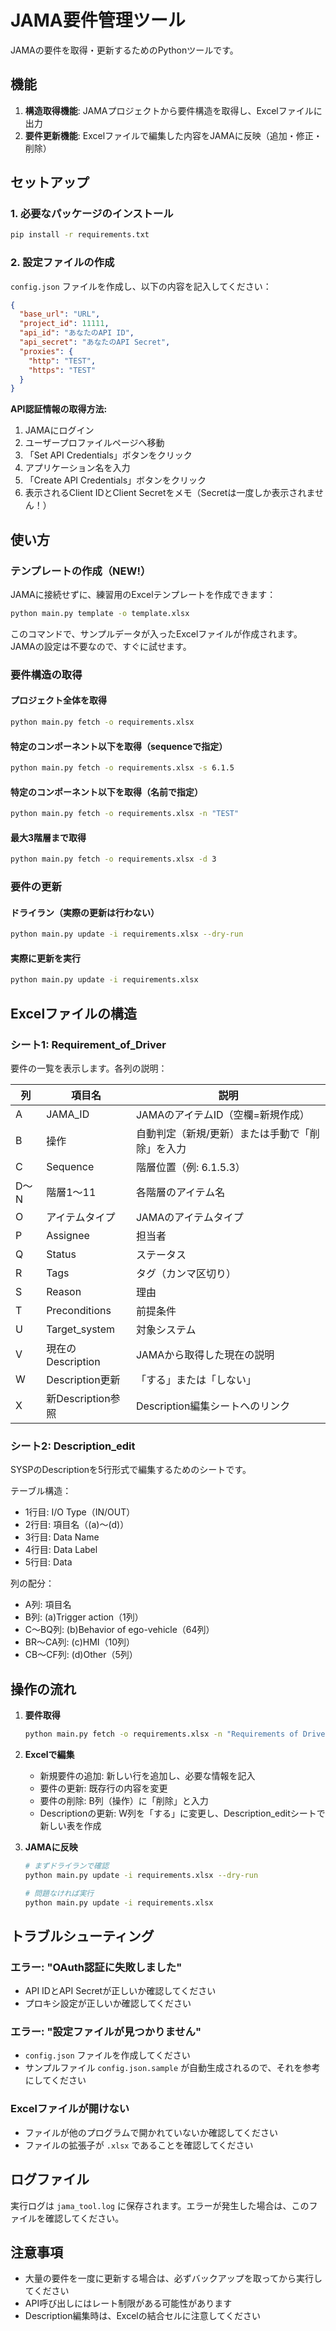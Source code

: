 # JAMA要件管理ツール

JAMAの要件を取得・更新するためのPythonツールです。

## 機能

1. **構造取得機能**: JAMAプロジェクトから要件構造を取得し、Excelファイルに出力
2. **要件更新機能**: Excelファイルで編集した内容をJAMAに反映（追加・修正・削除）

## セットアップ

### 1. 必要なパッケージのインストール

```bash
pip install -r requirements.txt
```

### 2. 設定ファイルの作成

`config.json` ファイルを作成し、以下の内容を記入してください：

```json
{
  "base_url": "URL",
  "project_id": 11111,
  "api_id": "あなたのAPI ID",
  "api_secret": "あなたのAPI Secret",
  "proxies": {
    "http": "TEST",
    "https": "TEST"
  }
}
```

**API認証情報の取得方法:**
1. JAMAにログイン
2. ユーザープロファイルページへ移動
3. 「Set API Credentials」ボタンをクリック
4. アプリケーション名を入力
5. 「Create API Credentials」ボタンをクリック
6. 表示されるClient IDとClient Secretをメモ（Secretは一度しか表示されません！）

## 使い方

### テンプレートの作成（NEW!）

JAMAに接続せずに、練習用のExcelテンプレートを作成できます：

```bash
python main.py template -o template.xlsx
```

このコマンドで、サンプルデータが入ったExcelファイルが作成されます。JAMAの設定は不要なので、すぐに試せます。

### 要件構造の取得

#### プロジェクト全体を取得
```bash
python main.py fetch -o requirements.xlsx
```

#### 特定のコンポーネント以下を取得（sequenceで指定）
```bash
python main.py fetch -o requirements.xlsx -s 6.1.5
```

#### 特定のコンポーネント以下を取得（名前で指定）
```bash
python main.py fetch -o requirements.xlsx -n "TEST"
```

#### 最大3階層まで取得
```bash
python main.py fetch -o requirements.xlsx -d 3
```

### 要件の更新

#### ドライラン（実際の更新は行わない）
```bash
python main.py update -i requirements.xlsx --dry-run
```

#### 実際に更新を実行
```bash
python main.py update -i requirements.xlsx
```

## Excelファイルの構造

### シート1: Requirement_of_Driver

要件の一覧を表示します。各列の説明：

| 列 | 項目名 | 説明 |
|---|--------|------|
| A | JAMA_ID | JAMAのアイテムID（空欄=新規作成） |
| B | 操作 | 自動判定（新規/更新）または手動で「削除」を入力 |
| C | Sequence | 階層位置（例: 6.1.5.3） |
| D～N | 階層1～11 | 各階層のアイテム名 |
| O | アイテムタイプ | JAMAのアイテムタイプ |
| P | Assignee | 担当者 |
| Q | Status | ステータス |
| R | Tags | タグ（カンマ区切り） |
| S | Reason | 理由 |
| T | Preconditions | 前提条件 |
| U | Target_system | 対象システム |
| V | 現在のDescription | JAMAから取得した現在の説明 |
| W | Description更新 | 「する」または「しない」 |
| X | 新Description参照 | Description編集シートへのリンク |

### シート2: Description_edit

SYSPのDescriptionを5行形式で編集するためのシートです。

テーブル構造：
- 1行目: I/O Type（IN/OUT）
- 2行目: 項目名（(a)～(d)）
- 3行目: Data Name
- 4行目: Data Label
- 5行目: Data

列の配分：
- A列: 項目名
- B列: (a)Trigger action（1列）
- C～BQ列: (b)Behavior of ego-vehicle（64列）
- BR～CA列: (c)HMI（10列）
- CB～CF列: (d)Other（5列）

## 操作の流れ

1. **要件取得**
   ```bash
   python main.py fetch -o requirements.xlsx -n "Requirements of Driver"
   ```

2. **Excelで編集**
   - 新規要件の追加: 新しい行を追加し、必要な情報を記入
   - 要件の更新: 既存行の内容を変更
   - 要件の削除: B列（操作）に「削除」と入力
   - Descriptionの更新: W列を「する」に変更し、Description_editシートで新しい表を作成

3. **JAMAに反映**
   ```bash
   # まずドライランで確認
   python main.py update -i requirements.xlsx --dry-run
   
   # 問題なければ実行
   python main.py update -i requirements.xlsx
   ```

## トラブルシューティング

### エラー: "OAuth認証に失敗しました"
- API IDとAPI Secretが正しいか確認してください
- プロキシ設定が正しいか確認してください

### エラー: "設定ファイルが見つかりません"
- `config.json` ファイルを作成してください
- サンプルファイル `config.json.sample` が自動生成されるので、それを参考にしてください

### Excelファイルが開けない
- ファイルが他のプログラムで開かれていないか確認してください
- ファイルの拡張子が `.xlsx` であることを確認してください

## ログファイル

実行ログは `jama_tool.log` に保存されます。エラーが発生した場合は、このファイルを確認してください。

## 注意事項

- 大量の要件を一度に更新する場合は、必ずバックアップを取ってから実行してください
- API呼び出しにはレート制限がある可能性があります
- Description編集時は、Excelの結合セルに注意してください
